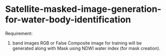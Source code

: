 # Satellite-masked-image-generation-for-water-body-identification
Requirement:
1) band images
RGB or False Composite image for training will be generated along with Mask using NDWI water index (for mask creation).
